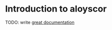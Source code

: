 # Introduction to aloyscor

TODO: write [great documentation](http://jacobian.org/writing/great-documentation/what-to-write/)
